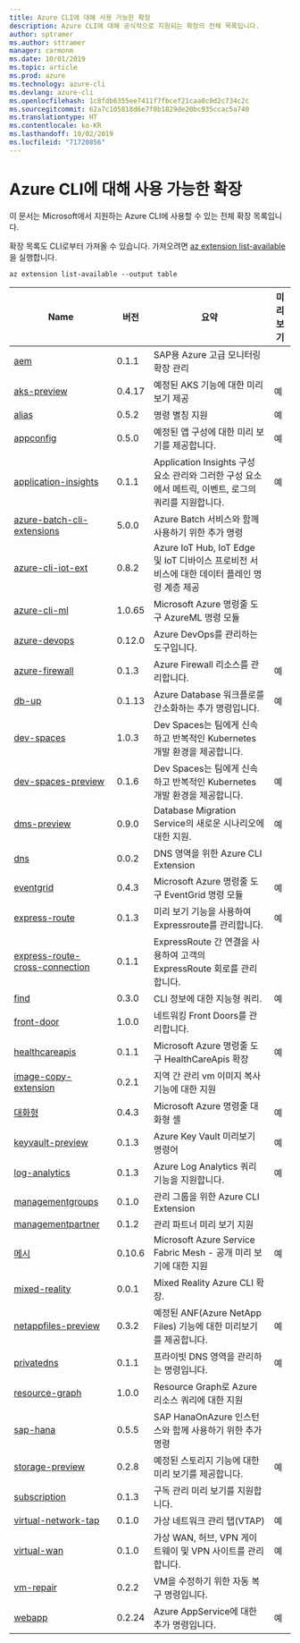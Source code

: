 ```yaml
---
title: Azure CLI에 대해 사용 가능한 확장
description: Azure CLI에 대해 공식적으로 지원되는 확장의 전체 목록입니다.
author: sptramer
ms.author: sttramer
manager: carmonm
ms.date: 10/01/2019
ms.topic: article
ms.prod: azure
ms.technology: azure-cli
ms.devlang: azure-cli
ms.openlocfilehash: 1c8fdb6355ee7411f7fbcef21caa0c0d2c734c2c
ms.sourcegitcommit: 62a7c105818d6e7f0b1829de20bc935ccac5a740
ms.translationtype: HT
ms.contentlocale: ko-KR
ms.lasthandoff: 10/02/2019
ms.locfileid: "71720856"
---
```

# <a name="available-extensions-for-the-azure-cli"></a>Azure CLI에 대해 사용 가능한 확장

이 문서는 Microsoft에서 지원하는 Azure CLI에 사용할 수 있는 전체 확장 목록입니다.

확장 목록도 CLI로부터 가져올 수 있습니다. 가져오려면 [az extension list-available](/cli/azure/extension?view=azure-cli-latest#az-extension-list-available)을 실행합니다.

```azurecli-interactive
az extension list-available --output table
```

| Name | 버전 | 요약 | 미리 보기 |
|------|---------|---------|---------|
| [aem](https://github.com/Azure/azure-cli-extensions) | 0.1.1 | SAP용 Azure 고급 모니터링 확장 관리 |  |
| [aks-preview](https://github.com/Azure/azure-cli-extensions/tree/master/src/aks-preview) | 0.4.17 | 예정된 AKS 기능에 대한 미리 보기 제공 | 예 |
| [alias](https://github.com/Azure/azure-cli-extensions) | 0.5.2 | 명령 별칭 지원 | 예 |
| [appconfig](https://github.com/Azure/azure-cli-extensions) | 0.5.0 | 예정된 앱 구성에 대한 미리 보기를 제공합니다. | 예 |
| [application-insights](https://github.com/Azure/azure-cli-extensions/tree/master/src/application-insights) | 0.1.1 | Application Insights 구성 요소 관리와 그러한 구성 요소에서 메트릭, 이벤트, 로그의 쿼리를 지원합니다. | 예 |
| [azure-batch-cli-extensions](https://github.com/Azure/azure-batch-cli-extensions) | 5.0.0 | Azure Batch 서비스와 함께 사용하기 위한 추가 명령 |  |
| [azure-cli-iot-ext](https://github.com/azure/azure-iot-cli-extension) | 0.8.2 | Azure IoT Hub, IoT Edge 및 IoT 디바이스 프로비전 서비스에 대한 데이터 플레인 명령 계층 제공 |  |
| [azure-cli-ml](https://docs.microsoft.com/azure/machine-learning/service/) | 1.0.65 | Microsoft Azure 명령줄 도구 AzureML 명령 모듈 |  |
| [azure-devops](https://github.com/Microsoft/azure-devops-cli-extension) | 0.12.0 | Azure DevOps를 관리하는 도구입니다. |  |
| [azure-firewall](https://github.com/Azure/azure-cli-extensions/tree/master/src/azure-firewall) | 0.1.3 | Azure Firewall 리소스를 관리합니다. | 예 |
| [db-up](https://github.com/Azure/azure-cli-extensions/tree/master/src/db-up) | 0.1.13 | Azure Database 워크플로를 간소화하는 추가 명령입니다. | 예 |
| [dev-spaces](https://github.com/Azure/azure-cli-extensions) | 1.0.3 | Dev Spaces는 팀에게 신속하고 반복적인 Kubernetes 개발 환경을 제공합니다. |  |
| [dev-spaces-preview](https://github.com/Azure/azure-cli-extensions) | 0.1.6 | Dev Spaces는 팀에게 신속하고 반복적인 Kubernetes 개발 환경을 제공합니다. | 예 |
| [dms-preview](https://github.com/Azure/azure-cli-extensions/tree/master/src/dms-preview) | 0.9.0 | Database Migration Service의 새로운 시나리오에 대한 지원. | 예 |
| [dns](https://github.com/Azure/azure-cli-extensions) | 0.0.2 | DNS 영역을 위한 Azure CLI Extension |  |
| [eventgrid](https://github.com/Azure/azure-cli-extensions) | 0.4.3 | Microsoft Azure 명령줄 도구 EventGrid 명령 모듈 | 예 |
| [express-route](https://github.com/Azure/azure-cli-extensions/tree/master/src/express-route) | 0.1.3 | 미리 보기 기능을 사용하여 Expressroute를 관리합니다. | 예 |
| [express-route-cross-connection](https://github.com/Azure/azure-cli-extensions/tree/master/src/express-route-cross-connection) | 0.1.1 | ExpressRoute 간 연결을 사용하여 고객의 ExpressRoute 회로를 관리 합니다. |  |
| [find](https://github.com/Azure/azure-cli-extensions/tree/master/src/find) | 0.3.0 | CLI 정보에 대한 지능형 쿼리. | 예 |
| [front-door](https://github.com/Azure/azure-cli-extensions/tree/master/src/front-door) | 1.0.0 | 네트워킹 Front Doors를 관리합니다. |  |
| [healthcareapis](https://github.com/Azure/azure-cli-extensions) | 0.1.1 | Microsoft Azure 명령줄 도구 HealthCareApis 확장 | 예 |
| [image-copy-extension](https://github.com/Azure/azure-cli-extensions) | 0.2.1 | 지역 간 관리 vm 이미지 복사 기능에 대한 지원 |  |
| [대화형](https://github.com/Azure/azure-cli) | 0.4.3 | Microsoft Azure 명령줄 대화형 셸 | 예 |
| [keyvault-preview](https://github.com/Azure/azure-keyvault-cli-extension) | 0.1.3 | Azure Key Vault 미리보기 명령어 | 예 |
| [log-analytics](https://github.com/Azure/azure-cli-extensions/tree/master/src/log-analytics) | 0.1.3 | Azure Log Analytics 쿼리 기능을 지원합니다. | 예 |
| [managementgroups](https://github.com/Azure/azure-cli-extensions) | 0.1.0 | 관리 그룹을 위한 Azure CLI Extension |  |
| [managementpartner](https://github.com/Azure/azure-cli-extensions) | 0.1.2 | 관리 파트너 미리 보기 지원 |  |
| [메시](https://github.com/Azure/azure-cli-extensions) | 0.10.6 | Microsoft Azure Service Fabric Mesh - 공개 미리 보기에 대한 지원 | 예 |
| [mixed-reality](https://github.com/Azure/azure-cli-extensions) | 0.0.1 | Mixed Reality Azure CLI 확장. |  |
| [netappfiles-preview](https://github.com/Azure/azure-cli-extensions/tree/master/src/netappfiles-preview) | 0.3.2 | 예정된 ANF(Azure NetApp Files) 기능에 대한 미리보기를 제공합니다. | 예 |
| [privatedns](https://github.com/Azure/azure-cli-extensions) | 0.1.1 | 프라이빗 DNS 영역을 관리하는 명령입니다. | 예 |
| [resource-graph](https://github.com/Azure/azure-cli-extensions/tree/master/src/resource-graph) | 1.0.0 | Resource Graph로 Azure 리소스 쿼리에 대한 지원 |  |
| [sap-hana](https://github.com/Azure/azure-hanaonazure-cli-extension) | 0.5.5 | SAP HanaOnAzure 인스턴스와 함께 사용하기 위한 추가 명령 |  |
| [storage-preview](https://github.com/Azure/azure-cli-extensions/tree/master/src/storage-preview) | 0.2.8 | 예정된 스토리지 기능에 대한 미리 보기를 제공합니다. | 예 |
| [subscription](https://github.com/Azure/azure-cli-extensions) | 0.1.3 | 구독 관리 미리 보기를 지원합니다. |  |
| [virtual-network-tap](https://github.com/Azure/azure-cli-extensions/tree/master/src/virtual-network-tap) | 0.1.0 | 가상 네트워크 관리 탭(VTAP) | 예 |
| [virtual-wan](https://github.com/Azure/azure-cli-extensions/tree/master/src/virtual-wan) | 0.1.0 | 가상 WAN, 허브, VPN 게이트웨이 및 VPN 사이트를 관리합니다. | 예 |
| [vm-repair](https://github.com/Azure/azure-cli-extensions/tree/master/src/vm-repair) | 0.2.2 | VM을 수정하기 위한 자동 복구 명령입니다. |  |
| [webapp](https://github.com/Azure/azure-cli-extensions/tree/master/src/webapp) | 0.2.24 | Azure AppService에 대한 추가 명령입니다. | 예 |